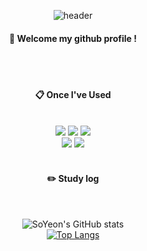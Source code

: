 <div align="center">
  
![header](https://capsule-render.vercel.app/api?type=Rect&color=CCE6FF&height=150&section=header&text=Welcome&desc=SoYeon's%20github&descAlign=70&descAlignY=80&fontColor=7a868c&fontSize=70&animation=fadeIn&fontAlignY=55)

####  :wave: Welcome my github profile !

  
 <br/>
 <br/>
  
####  :clipboard: Once I've Used 
  
 <br/>
<img src="https://img.shields.io/badge/Python-3776AB?style=for-the-badge&logo=Python&logoColor=white">
<img src="https://img.shields.io/badge/c-A8B9CC?style=for-the-badge&logo=C&logoColor=white">
<img src="https://img.shields.io/badge/c++-00599C?style=for-the-badge&logo=Cplusplus&logoColor=white">
<br>
<img src="https://img.shields.io/badge/github-181717?style=for-the-badge&logo=github&logoColor=white">
<img src="https://img.shields.io/badge/VSCode-007ACC?style=for-the-badge&logo=VisualStudioCode&logoColor=white">
 
   <br/>
   <br/>
 
#### :pencil2: Study log
 
  <br/>
  
![SoYeon's GitHub stats](https://github-readme-stats.vercel.app/api?username=elliekim9881&show_icons=true&bg_color=00000000)  
[![Top Langs](https://github-readme-stats.vercel.app/api/top-langs/?username=elliekim9881&layout=compact)](https://github.com/anuraghazra/github-readme-stats)
  
</div>
